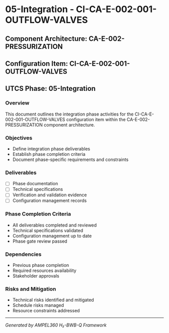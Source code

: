 # 05-Integration - CI-CA-E-002-001-OUTFLOW-VALVES

## Component Architecture: CA-E-002-PRESSURIZATION
## Configuration Item: CI-CA-E-002-001-OUTFLOW-VALVES
## UTCS Phase: 05-Integration

### Overview
This document outlines the integration phase activities for the CI-CA-E-002-001-OUTFLOW-VALVES configuration item within the CA-E-002-PRESSURIZATION component architecture.

### Objectives
- Define integration phase deliverables
- Establish phase completion criteria
- Document phase-specific requirements and constraints

### Deliverables
- [ ] Phase documentation
- [ ] Technical specifications
- [ ] Verification and validation evidence
- [ ] Configuration management records

### Phase Completion Criteria
- All deliverables completed and reviewed
- Technical specifications validated
- Configuration management up to date
- Phase gate review passed

### Dependencies
- Previous phase completion
- Required resources availability
- Stakeholder approvals

### Risks and Mitigation
- Technical risks identified and mitigated
- Schedule risks managed
- Resource constraints addressed

---
*Generated by AMPEL360 H₂-BWB-Q Framework*
